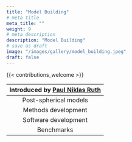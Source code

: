 ```yaml
---
title: "Model Building"
# meta title
meta_title: ""
weight: 9
# meta description
description: "Model Building"
# save as draft
image: "/images/gallery/model_building.jpeg"
draft: false
---
```


{{< contributions_welcome >}}

|Introduced by [Paul Niklas Ruth](/authors/niklas-ruth)|
|:---:|
|Post-spherical models|
|Methods development|
|Software development|
|Benchmarks|
